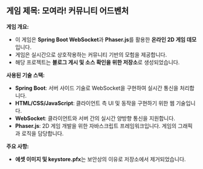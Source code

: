 ## **게임 제목: 모여라! 커뮤니티 어드벤처**

**게임 개요:**
- 이 게임은 **Spring Boot WebSocket**과 **Phaser.js**를 활용한 **온라인 2D 게임 데모**입니다.
- 게임은 실시간으로 상호작용하는 커뮤니티 기반의 모험을 제공합니다.
- 해당 프로젝트는 **블로그 게시 및 소스 확인을 위한 저장소**로 생성되었습니다.

**사용된 기술 스택:**
- **Spring Boot**: 서버 사이드 기술로 WebSocket을 구현하여 실시간 통신을 처리합니다.
- **HTML/CSS/JavaScript**: 클라이언트 측 UI 및 동작을 구현하기 위한 웹 기술입니다.
- **WebSocket**: 클라이언트와 서버 간의 실시간 양방향 통신을 지원합니다.
- **Phaser.js**: 2D 게임 개발을 위한 자바스크립트 프레임워크입니다. 게임의 그래픽과 로직을 담당합니다.

**주요 사항:**
- **에셋 이미지 및 keystore.pfx**는 보안상의 이유로 저장소에서 제거되었습니다.
